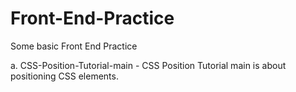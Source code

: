 # Front-End-Practice
Some basic Front End Practice

a. CSS-Position-Tutorial-main - CSS Position Tutorial main is about positioning CSS elements. 
